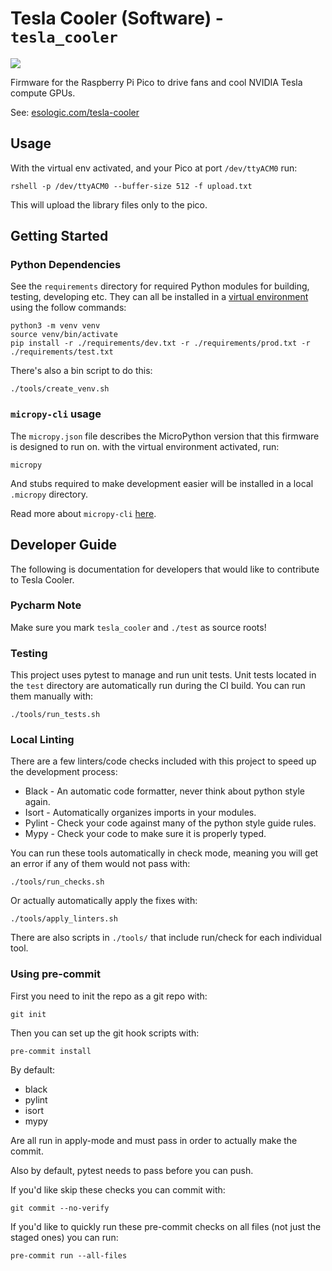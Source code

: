 # Tesla Cooler (Software) - `tesla_cooler` 

![](./image.jpg)

Firmware for the Raspberry Pi Pico to drive fans and cool NVIDIA Tesla compute GPUs.

See: [esologic.com/tesla-cooler](https://www.esologic.com/tesla-cooler)

## Usage

With the virtual env activated, and your Pico at port `/dev/ttyACM0` run: 

```
rshell -p /dev/ttyACM0 --buffer-size 512 -f upload.txt
```

This will upload the library files only to the pico.

## Getting Started

### Python Dependencies

See the `requirements` directory for required Python modules for building, testing, developing etc.
They can all be installed in a [virtual environment](https://docs.python.org/3/library/venv.html) 
using the follow commands:

```
python3 -m venv venv
source venv/bin/activate
pip install -r ./requirements/dev.txt -r ./requirements/prod.txt -r ./requirements/test.txt
```

There's also a bin script to do this:

```
./tools/create_venv.sh
```

### `micropy-cli` usage

The `micropy.json` file describes the MicroPython version that this firmware is designed to run on.
with the virtual environment activated, run:

```
micropy
```

And stubs required to make development easier will be installed in a local `.micropy` directory.

Read more about `micropy-cli` [here](https://github.com/BradenM/micropy-cli).

## Developer Guide

The following is documentation for developers that would like to contribute
to Tesla Cooler.

### Pycharm Note

Make sure you mark `tesla_cooler` and `./test` as source roots!

### Testing

This project uses pytest to manage and run unit tests. Unit tests located in the `test` directory 
are automatically run during the CI build. You can run them manually with:

```
./tools/run_tests.sh
```

### Local Linting

There are a few linters/code checks included with this project to speed up the development process:

* Black - An automatic code formatter, never think about python style again.
* Isort - Automatically organizes imports in your modules.
* Pylint - Check your code against many of the python style guide rules.
* Mypy - Check your code to make sure it is properly typed.

You can run these tools automatically in check mode, meaning you will get an error if any of them
would not pass with:

```
./tools/run_checks.sh
```

Or actually automatically apply the fixes with:

```
./tools/apply_linters.sh
```

There are also scripts in `./tools/` that include run/check for each individual tool.


### Using pre-commit

First you need to init the repo as a git repo with:

```
git init
```

Then you can set up the git hook scripts with:

```
pre-commit install
```

By default:

* black
* pylint
* isort
* mypy

Are all run in apply-mode and must pass in order to actually make the commit.

Also by default, pytest needs to pass before you can push.

If you'd like skip these checks you can commit with:

```
git commit --no-verify
```

If you'd like to quickly run these pre-commit checks on all files (not just the staged ones) you
can run:

```
pre-commit run --all-files
```
